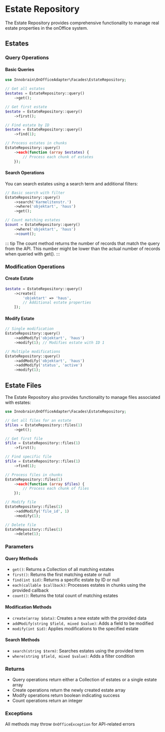 # Estate Repository

The Estate Repository provides comprehensive functionality to manage real estate properties in the onOffice system.

## Estates

### Query Operations

#### Basic Queries
```php
use Innobrain\OnOfficeAdapter\Facades\EstateRepository;

// Get all estates
$estates = EstateRepository::query()
    ->get();

// Get first estate
$estate = EstateRepository::query()
    ->first();

// Find estate by ID
$estate = EstateRepository::query()
    ->find(1);

// Process estates in chunks
EstateRepository::query()
    ->each(function (array $estates) {
        // Process each chunk of estates
    });
```

#### Search Operations

You can search estates using a search term and additional filters:

```php
// Basic search with filter
EstateRepository::query()
    ->search('Karmelitenstr.')
    ->where('objektart', 'haus')
    ->get();

// Count matching estates
$count = EstateRepository::query()
    ->where('objektart', 'haus')
    ->count();
```

::: tip
The count method returns the number of records that match the query from the API. This number might be lower than the actual number of records when queried with get().
:::

### Modification Operations

#### Create Estate
```php
$estate = EstateRepository::query()
    ->create([
        'objektart' => 'haus',
        // Additional estate properties
    ]);
```

#### Modify Estate
```php
// Single modification
EstateRepository::query()
    ->addModify('objektart', 'haus')
    ->modify(1); // Modifies estate with ID 1

// Multiple modifications
EstateRepository::query()
    ->addModify('objektart', 'haus')
    ->addModify('status', 'active')
    ->modify(1);
```

## Estate Files

The Estate Repository also provides functionality to manage files associated with estates:

```php
use Innobrain\OnOfficeAdapter\Facades\EstateRepository;

// Get all files for an estate
$files = EstateRepository::files(1)
    ->get();

// Get first file
$file = EstateRepository::files(1)
    ->first();

// Find specific file
$file = EstateRepository::files(1)
    ->find(1);

// Process files in chunks
EstateRepository::files(1)
    ->each(function (array $files) {
        // Process each chunk of files
    });

// Modify file
EstateRepository::files(1)
    ->addModify('file_id', 1)
    ->modify(1);

// Delete file
EstateRepository::files(1)
    ->delete(1);
```

### Parameters

#### Query Methods
- `get()`: Returns a Collection of all matching estates
- `first()`: Returns the first matching estate or null
- `find(int $id)`: Returns a specific estate by ID or null
- `each(callable $callback)`: Processes estates in chunks using the provided callback
- `count()`: Returns the total count of matching estates

#### Modification Methods
- `create(array $data)`: Creates a new estate with the provided data
- `addModify(string $field, mixed $value)`: Adds a field to be modified
- `modify(int $id)`: Applies modifications to the specified estate

#### Search Methods
- `search(string $term)`: Searches estates using the provided term
- `where(string $field, mixed $value)`: Adds a filter condition

### Returns

- Query operations return either a Collection of estates or a single estate array
- Create operations return the newly created estate array
- Modify operations return boolean indicating success
- Count operations return an integer

### Exceptions

All methods may throw `OnOfficeException` for API-related errors
